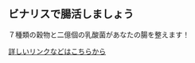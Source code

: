 ## ビナリスで腸活しましょう

７種類の穀物と二億個の乳酸菌があなたの腸を整えます！

[詳しいリンクなどはこちらから](https://binaris.jp/lp?u=index_bc&af=6883cfc8e570089j&fpc=24.4.14.6883cfc8e570089j)
